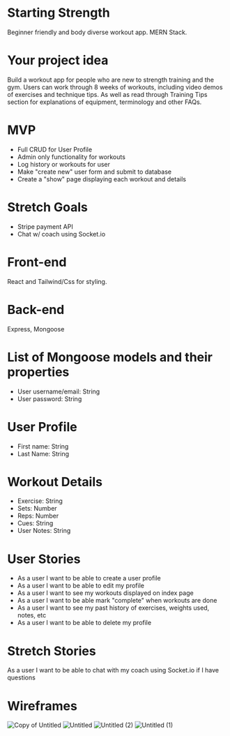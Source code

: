# Starting Strength
Beginner friendly and body diverse workout app. MERN Stack.

# Your project idea
Build a workout app for people who are new to strength training and the gym. Users can work through 8 weeks of workouts, including video demos of exercises and technique tips. As well as read through Training Tips section for explanations of equipment, terminology and other FAQs.

# MVP
- Full CRUD for User Profile
- Admin only functionality for workouts
- Log history or workouts for user
- Make "create new" user form and submit to database
- Create a "show" page displaying each workout and details

# Stretch Goals
- Stripe payment API
- Chat w/ coach using Socket.io

# Front-end
React and Tailwind/Css for styling.

# Back-end
Express, Mongoose

# List of Mongoose models and their properties
- User username/email: String
- User password: String

# User Profile
- First name: String
- Last Name: String

# Workout Details
- Exercise: String
- Sets: Number
- Reps: Number
- Cues: String
- User Notes: String

# User Stories
- As a user I want to be able to create a user profile
- As a user I want to be able to edit my profile
- As a user I want to see my workouts displayed on index page
- As a user I want to be able mark "complete" when workouts are done
- As a user I want to see my past history of exercises, weights used, notes, etc
- As a user I want to be able to delete my profile

# Stretch Stories
As a user I want to be able to chat with my coach using Socket.io if I have questions

# Wireframes
![Copy of Untitled](https://user-images.githubusercontent.com/99093454/188275297-05e69684-3231-48d8-bf11-61f40fef55e8.png)
![Untitled](https://user-images.githubusercontent.com/99093454/188275302-31a4f33a-abf2-4f89-8a2c-131bf21e4aeb.png)
![Untitled (2)](https://user-images.githubusercontent.com/99093454/188275308-5a622981-3659-4a40-9aab-19a84fc5a6a8.png)
![Untitled (1)](https://user-images.githubusercontent.com/99093454/188275305-d48abd6d-7515-4da9-8b95-15898cad6582.png)
